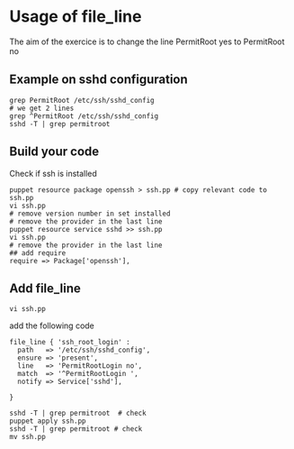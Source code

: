 # Usage of file_line

The aim of the exercice is to change the line PermitRoot yes to 
PermitRoot no 

## Example on sshd configuration 
```shell
grep PermitRoot /etc/ssh/sshd_config
# we get 2 lines 
grep ^PermitRoot /etc/ssh/sshd_config
sshd -T | grep permitroot
```

## Build your code 
Check if ssh is installed  
```shell
puppet resource package openssh > ssh.pp # copy relevant code to ssh.pp
vi ssh.pp
# remove version number in set installed
# remove the provider in the last line 
puppet resource service sshd >> ssh.pp
vi ssh.pp
# remove the provider in the last line 
## add require 
require => Package['openssh'],
```
## Add file_line 
```shell
vi ssh.pp
```
add the following code 
```puppet
file_line { 'ssh_root_login' :
  path   => '/etc/ssh/sshd_config',
  ensure => 'present',
  line   => 'PermitRootLogin no',
  match  => '^PermitRootLogin ',
  notify => Service['sshd'],
  
}
```
```shell
sshd -T | grep permitroot  # check 
puppet apply ssh.pp
sshd -T | grep permitroot # check
mv ssh.pp
```
